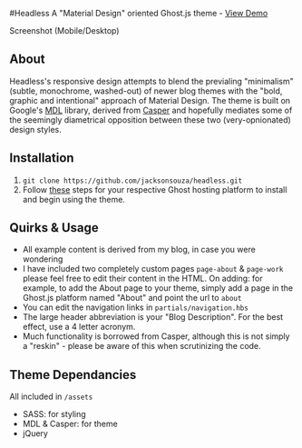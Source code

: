 #Headless
A "Material Design" oriented Ghost.js theme - [View Demo](http://headfullofnothing.com/)


Screenshot (Mobile/Desktop)

## About

Headless's responsive design attempts to blend the previaling "minimalism" (subtle, monochrome, washed-out) of newer blog themes with the "bold, graphic and intentional" approach of Material Design. The theme is built on Google's [MDL](http://www.getmdl.io/) library, derived from [Casper](https://github.com/TryGhost/Casper) and hopefully mediates some of the seemingly diametrical opposition between these two (very-opnionated) design styles.

## Installation

1. `git clone https://github.com/jacksonsouza/headless.git`
2. Follow [these](https://www.ghostforbeginners.com/how-to-upload-a-theme/) steps for your respective Ghost hosting platform to install and begin using the theme.

## Quirks & Usage

+ All example content is derived from my blog, in case you were wondering
+ I have included two completely custom pages `page-about` & `page-work` please feel free to edit their content in the HTML. On adding: for example, to add the About page to your theme, simply add a page in the Ghost.js platform named "About" and point the url to `about`
+ You can edit the navigation links in `partials/navigation.hbs`
+ The large header abbreviation is your "Blog Description". For the best effect, use a 4 letter acronym.
+ Much functionality is borrowed from Casper, although this is not simply a "reskin" - please be aware of this when scrutinizing the code.


## Theme Dependancies

All included in `/assets`

+ SASS: for styling
+ MDL & Casper: for theme
+ jQuery